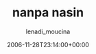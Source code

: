 ---
title: 'nanpa nasin'
posts: 4
hash: 't587'
author: 'lenadi_moucina'
date: 2006-11-28T23:14:00+00:00
sources:
  - http://forums.tokipona.org/viewtopic.php%3Ft=587.html
---